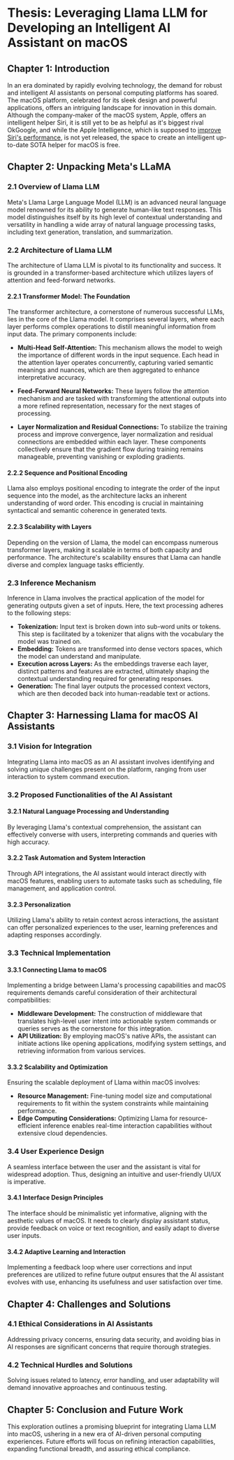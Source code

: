 # Thesis: Leveraging Llama LLM for Developing an Intelligent AI Assistant on macOS

## Chapter 1: Introduction

In an era dominated by rapidly evolving technology, the demand for robust and intelligent AI assistants on personal
computing platforms has soared. The macOS platform, celebrated for its sleek design and powerful applications, offers an
intriguing landscape for innovation in this domain. Although the company-maker of the macOS system, Apple, offers an
intelligent helper Siri, it is still yet to be as helpful as it's biggest rival OkGoogle, and while the Apple
Intelligence, which is supposed
to [improve Siri's performance](https://www.apple.com/newsroom/2024/06/introducing-apple-intelligence-for-iphone-ipad-and-mac/),
is not yet released, the space to create an intelligent up-to-date SOTA helper for macOS is free.

## Chapter 2: Unpacking Meta's LLaMA

### 2.1 Overview of Llama LLM

Meta's Llama Large Language Model (LLM) is an advanced neural language model renowned for its ability to generate
human-like text responses. This model distinguishes itself by its high level of contextual understanding and versatility
in handling a wide array of natural language processing tasks, including text generation, translation, and
summarization.

### 2.2 Architecture of Llama LLM

The architecture of Llama LLM is pivotal to its functionality and success. It is grounded in a transformer-based
architecture which utilizes layers of attention and feed-forward networks.

#### 2.2.1 Transformer Model: The Foundation

The transformer architecture, a cornerstone of numerous successful LLMs, lies in the core of the Llama model. It
comprises several layers, where each layer performs complex operations to distill meaningful information from input
data. The primary components include:

- **Multi-Head Self-Attention:** This mechanism allows the model to weigh the importance of different words in the input
  sequence. Each head in the attention layer operates concurrently, capturing varied semantic meanings and nuances,
  which are then aggregated to enhance interpretative accuracy.

- **Feed-Forward Neural Networks:** These layers follow the attention mechanism and are tasked with transforming the
  attentional outputs into a more refined representation, necessary for the next stages of processing.

- **Layer Normalization and Residual Connections:** To stabilize the training process and improve convergence, layer
  normalization and residual connections are embedded within each layer. These components collectively ensure that the
  gradient flow during training remains manageable, preventing vanishing or exploding gradients.

#### 2.2.2 Sequence and Positional Encoding

Llama also employs positional encoding to integrate the order of the input sequence into the model, as the architecture
lacks an inherent understanding of word order. This encoding is crucial in maintaining syntactical and semantic
coherence in generated texts.

#### 2.2.3 Scalability with Layers

Depending on the version of Llama, the model can encompass numerous transformer layers, making it scalable in terms of
both capacity and performance. The architecture's scalability ensures that Llama can handle diverse and complex language
tasks efficiently.

### 2.3 Inference Mechanism

Inference in Llama involves the practical application of the model for generating outputs given a set of inputs. Here,
the text processing adheres to the following steps:

- **Tokenization:** Input text is broken down into sub-word units or tokens. This step is facilitated by a tokenizer
  that aligns with the vocabulary the model was trained on.
- **Embedding:** Tokens are transformed into dense vectors spaces, which the model can understand and manipulate.
- **Execution across Layers:** As the embeddings traverse each layer, distinct patterns and features are extracted,
  ultimately shaping the contextual understanding required for generating responses.
- **Generation:** The final layer outputs the processed context vectors, which are then decoded back into human-readable
  text or actions.

## Chapter 3: Harnessing Llama for macOS AI Assistants

### 3.1 Vision for Integration

Integrating Llama into macOS as an AI assistant involves identifying and solving unique challenges present on the
platform, ranging from user interaction to system command execution.

### 3.2 Proposed Functionalities of the AI Assistant

#### 3.2.1 Natural Language Processing and Understanding

By leveraging Llama's contextual comprehension, the assistant can effectively converse with users, interpreting commands
and queries with high accuracy.

#### 3.2.2 Task Automation and System Interaction

Through API integrations, the AI assistant would interact directly with macOS features, enabling users to automate tasks
such as scheduling, file management, and application control.

#### 3.2.3 Personalization

Utilizing Llama's ability to retain context across interactions, the assistant can offer personalized experiences to the
user, learning preferences and adapting responses accordingly.

### 3.3 Technical Implementation

#### 3.3.1 Connecting Llama to macOS

Implementing a bridge between Llama's processing capabilities and macOS requirements demands careful consideration of
their architectural compatibilities:

- **Middleware Development:** The construction of middleware that translates high-level user intent into actionable
  system commands or queries serves as the cornerstone for this integration.
- **API Utilization:** By employing macOS's native APIs, the assistant can initiate actions like opening applications,
  modifying system settings, and retrieving information from various services.

#### 3.3.2 Scalability and Optimization

Ensuring the scalable deployment of Llama within macOS involves:

- **Resource Management:** Fine-tuning model size and computational requirements to fit within the system constraints
  while maintaining performance.
- **Edge Computing Considerations:** Optimizing Llama for resource-efficient inference enables real-time interaction
  capabilities without extensive cloud dependencies.

### 3.4 User Experience Design

A seamless interface between the user and the assistant is vital for widespread adoption. Thus, designing an intuitive
and user-friendly UI/UX is imperative.

#### 3.4.1 Interface Design Principles

The interface should be minimalistic yet informative, aligning with the aesthetic values of macOS. It needs to clearly
display assistant status, provide feedback on voice or text recognition, and easily adapt to diverse user inputs.

#### 3.4.2 Adaptive Learning and Interaction

Implementing a feedback loop where user corrections and input preferences are utilized to refine future output ensures
that the AI assistant evolves with use, enhancing its usefulness and user satisfaction over time.

## Chapter 4: Challenges and Solutions

### 4.1 Ethical Considerations in AI Assistants

Addressing privacy concerns, ensuring data security, and avoiding bias in AI responses are significant concerns that
require thorough strategies.

### 4.2 Technical Hurdles and Solutions

Solving issues related to latency, error handling, and user adaptability will demand innovative approaches and
continuous testing.

## Chapter 5: Conclusion and Future Work

This exploration outlines a promising blueprint for integrating Llama LLM into macOS, ushering in a new era of AI-driven
personal computing experiences. Future efforts will focus on refining interaction capabilities, expanding functional
breadth, and assuring ethical compliance.